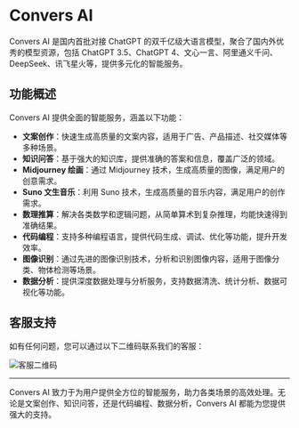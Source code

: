 # Convers AI

Convers AI 是国内首批对接 ChatGPT 的双千亿级大语言模型，聚合了国内外优秀的模型资源，包括 ChatGPT 3.5、ChatGPT 4、文心一言、阿里通义千问、DeepSeek、讯飞星火等，提供多元化的智能服务。


## 功能概述

Convers AI 提供全面的智能服务，涵盖以下功能：
- **文案创作**：快速生成高质量的文案内容，适用于广告、产品描述、社交媒体等多种场景。
- **知识问答**：基于强大的知识库，提供准确的答案和信息，覆盖广泛的领域。
- **Midjourney 绘画**：通过 Midjourney 技术，生成高质量的图像，满足用户的创意需求。
- **Suno 文生音乐**：利用 Suno 技术，生成高质量的音乐内容，满足用户的创作需求。
- **数理推算**：解决各类数学和逻辑问题，从简单算术到复杂推理，均能快速得到准确结果。
- **代码编程**：支持多种编程语言，提供代码生成、调试、优化等功能，提升开发效率。
- **图像识别**：通过先进的图像识别技术，分析和识别图像内容，适用于图像分类、物体检测等场景。
- **数据分析**：提供深度数据处理与分析服务，支持数据清洗、统计分析、数据可视化等功能。

## 客服支持

如有任何问题，您可以通过以下二维码联系我们的客服：

![客服二维码](https://fs-im-kefu.7moor-fs1.com/ly/4d2c3f00-7d4c-11e5-af15-41bf63ae4ea0/1722693485465/1.png)

---

Convers AI 致力于为用户提供全方位的智能服务，助力各类场景的高效处理。无论是文案创作、知识问答，还是代码编程、数据分析，Convers AI 都能为您提供强大的支持。
